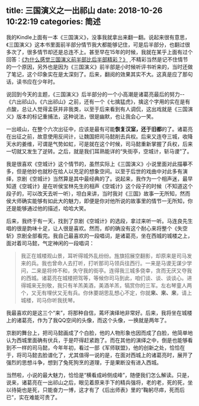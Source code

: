 title: 三国演义之一出祁山
date: 2018-10-26 10:22:19
categories: 简述
  --- 





我的Kindle上面有一本《三国演义》，没事我就拿出来翻一翻。说起来很有意思，《三国演义》这本书里面前半部分情节我大都能够记住，可是后半部分，也翻过很多次了，很多情节却还是总连不上。甚至早在15年的时候，我就在某乎上面有过个回答：[《为什么感觉三国演义前半部比后半部精彩？》](https://www.zhihu.com/question/26294334/answer/39797625) ,不精彩当然是记不住情节的一个原因，另外也是因为《三国演义》前半部是小时候听评书听来的，当时还做了笔记，这个印象实在是太深刻了。后来，翻阅的效果其实不大。这真是应了那句话，读书应在少年时。


说回到今天的主题，《三国演义》后半部分的一个小高潮是诸葛亮最后的努力--《六出祁山》。《六出祁山》之前，还有一个《七擒猛虎》，擒这个字用的实在是有点酸，总让人觉得孟获并非我类，以至于后来看到有人调侃，这出戏就是《三国演义》版本的标记重捕法，这种说法，很是幽默，也让我会心一笑。

一出岐山，在整个六次出征中，应该是最有可能**恢复汉室，还于旧都**的了。诸葛亮在出征之前，故意使用反间计，让魏国把司马懿削去兵权。后来又连夺三城，收降天水的姜维，可谓是气势如虹，可是就在这个时候，司马懿重新掌握了兵权，后来一切就又发生了逆转。之后，就是我们耳熟能详的“失街亭，空城计，斩马谡”了。


我是很喜欢《空城计》这个情节的，虽然实际上《三国演义》小说里面对此描摹不多，但是他妙也就秒在给人以充足的想象空间。以至于后世的戏曲中对此多有演绎，京剧《空城计》当然算是其中最经典的了。说起来，我作为一个相声迷，最早知道《空城计》是在听侯宝林先生的相声《空城计》这个段子的时候（不知道这个段子的，可以改天去听一听），坦白来讲，当时我对《三国》故事一无所知，然而侯大师确实能够有如此大的魅力，即便是你对他所说的故事里的情节一无所知，你还是能够通过他的描述，哈哈大笑。

后来，我终于有一天，找到了京剧《空城计》的选段，拿过来听一听。马连良先生唱的很是韵味十足，让人很是喜欢。然而，却的确没有这个耐心来将整个《失空斩》京剧全部看完。我自己最喜欢的一段唱词，是诸葛亮，坐在西城的城楼之上，面对着司马懿，气定神闲的一段唱词：

>  我正在城楼观山景，耳听得城外乱纷纷。旌旗招展空翻影，却原来是司马发来的兵。我也曾命人去打听，打听那司马领兵往西行。一来是马谡无谋少学问，二来是将帅不和，失守我的街亭。连得我三城多侥幸，贪而无厌又夺我的西城。诸葛亮在城楼把驾等，等候你司马到此，咱们谈、谈、谈谈心。进得城来无别敬，我只有羊羔美酒，美酒羊羔，犒赏你的三军。左右琴童人两个，又无有埋伏又无有兵。你休要胡思乱想心不定，你就**来、来、来**，请上城楼，司马你听我抚琴。

我最喜欢的是这三个“来”，将那种自信，蔫坏演绎地非常好。后来，我将坐在城楼上的诸葛亮，作为了我QQ空间的头像，而这个头像，一换就是两年了。

京剧的舞台上，把司马懿画成了个白脸，他的人物形象也因而成了白脸，他简单地认为西城里面确有伏兵，于是吓得赶紧跑了。而在其他的演绎之中，倒是也能够看到不一样的司马懿，今年年初，看过一部《军师联盟》，他的创新之处，恰恰在于，将司马懿去脸谱化了，尤其值得一说的是，在面对西城上的诸葛亮时，展开了强烈的思想斗争，想到了兔死狗烹的道理，于是果断没有进入西城。


当然啦，小说的最大魅力，恰恰是“横看成岭侧成峰”，随便我们怎么解读。只是，说来，诸葛亮在一出祁山之后，眼见着原来手下的精兵强将，老的老，死的死，坐以待毙也是死，只能奋力一博，这才有了《后出师表》里的“鞠躬尽瘁，死而后已”，实在难能可贵了。
